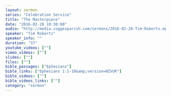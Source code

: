 ```yaml
---
layout: sermon
series: "Celebration Service"
title: "The Masterpiece"
date: "2016-02-28 10:30:00"
audio: "http://media.coggesparish.com/sermons/2016-02-28-Tim-Roberts.mp3"
speaker: "Tim Roberts"
speaker_info: ""
duration: "37"
youtube_videos: [""]
vimeo_videos: [""]
slides: [""]
files: [""]
bible_passages: ["Ephesians"]
bible_links: ["Ephesians 1:1-10&amp;version=NIVUK"]
bible_videos: [""]
bible_videos_links: [""]
category: "sermon"
---
```

